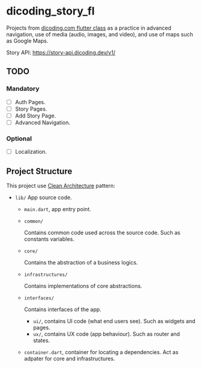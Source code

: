 [class-link]: https://www.dicoding.com/academies/480

# dicoding_story_fl

Projects from [dicoding.com flutter class][class-link] as a practice in advanced
navigation, use of media (audio, images, and video), and use of maps such as
Google Maps.

Story API: https://story-api.dicoding.dev/v1/

## TODO

### Mandatory

- [ ] Auth Pages.
- [ ] Story Pages.
- [ ] Add Story Page.
- [ ] Advanced Navigation.

### Optional

- [ ] Localization.

## Project Structure

This project use
[Clean Architecture](https://www.freecodecamp.org/news/a-quick-introduction-to-clean-architecture-990c014448d2/)
pattern:

- `lib/` App source code.

  - `main.dart`, app entry point.
  
  - `common/`

    Contains common code used across the source code. Such as constants
    variables.

  - `core/`

    Contains the abstraction of a business logics.

  - `infrastructures/`

    Contains implementations of core abstractions.

  - `interfaces/`

    Contains interfaces of the app.

    - `ui/`, contains UI code (what end users see). Such as widgets and pages.
    - `ux/`, contains UX code (app behaviour). Such as router and states.

  - `container.dart`, container for locating a dependencies. Act as adpater for
    core and infrastructures.

